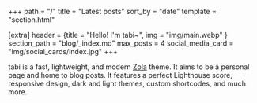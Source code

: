 +++
path = "/"
title = "Latest posts"
sort_by = "date"
template = "section.html"

[extra]
header = {title = "Hello! I'm tabi~", img = "img/main.webp" }
section_path = "blog/_index.md"
max_posts = 4
social_media_card = "img/social_cards/index.jpg"
+++

tabi is a fast, lightweight, and modern [Zola](https://getzola.org) theme. It aims to be a personal page and home to blog posts. It features a perfect Lighthouse score, responsive design, dark and light themes, custom shortcodes, and much more.
